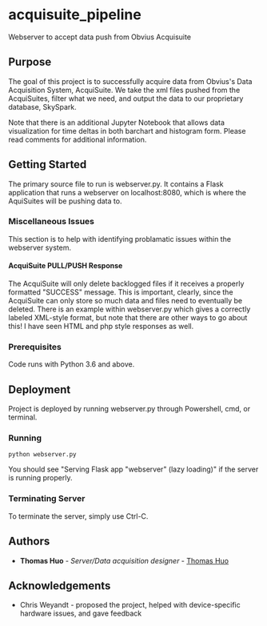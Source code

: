 # acquisuite_pipeline
Webserver to accept data push from Obvius Acquisuite

## Purpose 
The goal of this project is to successfully acquire data from Obvius's Data Acquisition System, AcquiSuite.
We take the xml files pushed from the AcquiSuites, filter what we need, and output the data 
to our proprietary database, SkySpark. 

Note that there is an additional Jupyter Notebook that allows data visualization for time deltas in both barchart and histogram
form. Please read comments for additional information. 

## Getting Started
The primary source file to run is webserver.py.
It contains a Flask application that runs a webserver on localhost:8080, 
which is where the AquiSuites will be pushing data to.

### Miscellaneous Issues
This section is to help with identifying problamatic issues within the webserver system. 

#### AcquiSuite PULL/PUSH Response
The AcquiSuite will only delete backlogged files if it receives a properly formatted "SUCCESS" message.
This is important, clearly, since the AcquiSuite can only store so much data and files need to eventually be deleted.
There is an example within webserver.py which gives a correctly labeled XML-style format, but note that there are other 
ways to go about this! I have seen HTML and php style responses as well.

### Prerequisites 
Code runs with Python 3.6 and above.

## Deployment
Project is deployed by running webserver.py through Powershell, cmd, or terminal. 

### Running
```
python webserver.py
```
You should see "Serving Flask app "webserver" (lazy loading)" if the server is running properly.

### Terminating Server
To terminate the server, simply use Ctrl-C.

## Authors
* **Thomas Huo** - *Server/Data acquisition designer* - [Thomas Huo](https://github.com/JinhaoHuo)

## Acknowledgements 

* Chris Weyandt - proposed the project, helped with device-specific hardware issues, and gave feedback
